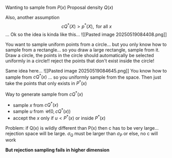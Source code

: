 Wanting to sample from $P(x)$
Proposal density $Q(x)$

Also, another assumption
$$
c Q^*(X) > p^*(X), \text{ for all } x
$$
...
Ok so the idea is kinda like this...
![[Pasted image 20250519084408.png]]

You want to sample uniform points from a circle... but you only know how to sample from a rectangle... so you draw a large rectangle, sample from it. Draw a circle, the points in the circle should automatically be selected uniformly in a circle!! reject the points that don't exist inside the circle!

Same idea here...
![[Pasted image 20250519084645.png]]
You know how to sample from $cQ^*(x)$ ... so you uniformly sample from the space.
Then just take the points that only exists in $P^*(x)$

Way to generate sample from $cQ^*(x)$
- sample $x$ from $cQ^*(x)$
- sample $u$ from $\mathcal{U}(0,cQ^*(x))$
- accept the $x$ only if $u < P^*(x)$ or inside $P^*(x)$

Problem: if Q(x) is wildly different than P(x) then c has to be very large... rejection space will be large.
$\sigma_Q$ must be larger than $\sigma_P$ or else, no c will work

**But rejection sampling fails in higher dimension**
